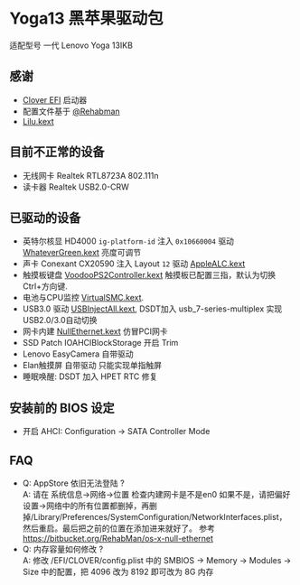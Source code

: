# Yoga13 黑苹果驱动包

适配型号 一代 Lenovo Yoga 13IKB

## 感谢

* [Clover EFI](https://sourceforge.net/projects/cloverefiboot/files/Bootable_ISO/) 启动器
* 配置文件基于 [@Rehabman](https://github.com/RehabMan/OS-X-Clover-Laptop-Config)
* [Lilu.kext](https://github.com/acidanthera/Lilu/releases/latest)

## 目前不正常的设备

* 无线网卡 Realtek RTL8723A 802.111n 
* 读卡器 Realtek USB2.0-CRW

## 已驱动的设备

* 英特尔核显 HD4000 `ig-platform-id` 注入 `0x10660004` 驱动 [WhateverGreen.kext](https://github.com/acidanthera/WhateverGreen/releases/latest) 亮度可调节 
* 声卡 Conexant CX20590 注入 Layout `12` 驱动 [AppleALC.kext](https://github.com/acidanthera/AppleALC/releases/latest)
* 触摸板键盘 [VoodooPS2Controller.kext](https://bitbucket.org/RehabMan/os-x-voodoo-ps2-controller/downloads/) 触摸板已配置三指，默认为切换Ctrl+方向键. 
* 电池与CPU监控 [VirtualSMC.kext](https://github.com/acidanthera/VirtualSMC/releases/latest). 
* USB3.0 驱动 [USBInjectAll.kext](https://bitbucket.org/RehabMan/os-x-usb-inject-all/downloads), DSDT加入 usb_7-series-multiplex 实现USB2.0/3.0自动切换
* 网卡内建 [NullEthernet.kext](https://bitbucket.org/RehabMan/os-x-null-ethernet/downloads) 仿冒PCI网卡
* SSD Patch IOAHCIBlockStorage 开启 Trim
* Lenovo EasyCamera 自带驱动
* Elan触摸屏 自带驱动 只能实现单指触屏
* 睡眠唤醒: DSDT 加入 HPET RTC 修复

## 安装前的 BIOS 设定

* 开启 AHCI: Configuration -> SATA Controller Mode

## FAQ

- Q: AppStore 依旧无法登陆 ?  
  A: 请在 系统信息->网络->位置 检查内建网卡是不是en0
如果不是，请把偏好设置->网络中的所有位置都删掉，再删掉/Library/Preferences/SystemConfiguration/NetworkInterfaces.plist，然后重启。最后把之前的位置在添加进来就好了。
参考 https://bitbucket.org/RehabMan/os-x-null-ethernet
- Q: 内存容量如何修改 ?  
  A: 修改 /EFI/CLOVER/config.plist 中的 SMBIOS -> Memory -> Modules -> Size 中的配置，把 4096 改为 8192 即可改为 8G 内存
